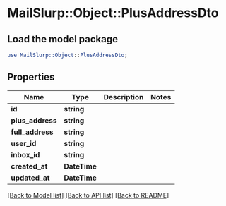 # MailSlurp::Object::PlusAddressDto

## Load the model package
```perl
use MailSlurp::Object::PlusAddressDto;
```

## Properties
Name | Type | Description | Notes
------------ | ------------- | ------------- | -------------
**id** | **string** |  | 
**plus_address** | **string** |  | 
**full_address** | **string** |  | 
**user_id** | **string** |  | 
**inbox_id** | **string** |  | 
**created_at** | **DateTime** |  | 
**updated_at** | **DateTime** |  | 

[[Back to Model list]](../README#documentation-for-models) [[Back to API list]](../README#documentation-for-api-endpoints) [[Back to README]](../README)


